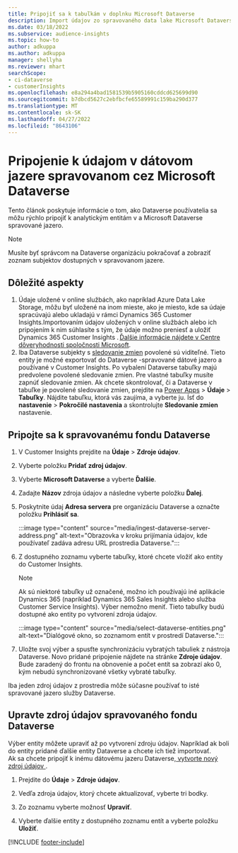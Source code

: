 ```yaml
---
title: Pripojiť sa k tabuľkám v doplnku Microsoft Dataverse
description: Import údajov zo spravovaného data lake Microsoft Dataverse.
ms.date: 03/18/2022
ms.subservice: audience-insights
ms.topic: how-to
author: adkuppa
ms.author: adkuppa
manager: shellyha
ms.reviewer: mhart
searchScope:
- ci-dataverse
- customerInsights
ms.openlocfilehash: e8a294a4bad1581539b5905160cddcd625699d90
ms.sourcegitcommit: b7dbcd5627c2ebfbcfe65589991c159ba290d377
ms.translationtype: MT
ms.contentlocale: sk-SK
ms.lasthandoff: 04/27/2022
ms.locfileid: "8643106"
---
```

# <a name="connect-to-data-in-a-microsoft-dataverse-managed-data-lake"></a>Pripojenie k údajom v dátovom jazere spravovanom cez Microsoft Dataverse

Tento článok poskytuje informácie o tom, ako Dataverse používatelia sa môžu rýchlo pripojiť k analytickým entitám v a Microsoft Dataverse spravované jazero. 

> [!NOTE]
> Musíte byť správcom na Dataverse organizáciu pokračovať a zobraziť zoznam subjektov dostupných v spravovanom jazere.

## <a name="important-considerations"></a>Dôležité aspekty

1. Údaje uložené v online službách, ako napríklad Azure Data Lake Storage, môžu byť uložené na inom mieste, ako je miesto, kde sa údaje spracúvajú alebo ukladajú v rámci Dynamics 365 Customer Insights.Importovaním údajov uložených v online službách alebo ich pripojením k nim súhlasíte s tým, že údaje možno preniesť a uložiť Dynamics 365 Customer Insights . [Ďalšie informácie nájdete v Centre dôveryhodnosti spoločnosti Microsoft](https://www.microsoft.com/trust-center).
2. Iba Dataverse subjekty s [sledovanie zmien](/power-platform/admin/enable-change-tracking-control-data-synchronization) povolené sú viditeľné. Tieto entity je možné exportovať do Dataverse -spravované dátové jazero a používané v Customer Insights. Po vybalení Dataverse tabuľky majú predvolene povolené sledovanie zmien. Pre vlastné tabuľky musíte zapnúť sledovanie zmien. Ak chcete skontrolovať, či a Dataverse v tabuľke je povolené sledovanie zmien, prejdite na [Power Apps](https://make.powerapps.com) > **Údaje** > **Tabuľky**. Nájdite tabuľku, ktorá vás zaujíma, a vyberte ju. Ísť do **nastavenie** > **Pokročilé nastavenia** a skontrolujte **Sledovanie zmien** nastavenie.

## <a name="connect-to-a-dataverse-managed-lake"></a>Pripojte sa k spravovanému fondu Dataverse

1. V Customer Insights prejdite na **Údaje** > **Zdroje údajov**.

2. Vyberte položku **Pridať zdroj údajov**.

3. Vyberte **Microsoft Dataverse** a vyberte **Ďalšie**.

4. Zadajte **Názov** zdroja údajov a následne vyberte položku **Ďalej**. 

5. Poskytnite údaj **Adresa servera** pre organizáciu Dataverse a označte položku **Prihlásiť sa**.

   :::image type="content" source="media/ingest-dataverse-server-address.png" alt-text="Obrazovka v kroku prijímania údajov, kde používateľ zadáva adresu URL prostredia Dataverse.":::

6. Z dostupného zoznamu vyberte tabuľky, ktoré chcete vložiť ako entity do Customer Insights.    

   > [!NOTE]
   > Ak sú niektoré tabuľky už označené, možno ich používajú iné aplikácie Dynamics 365 (napríklad Dynamics 365 Sales Insights alebo služba Customer Service Insights). Výber nemožno meniť. Tieto tabuľky budú dostupné ako entity po vytvorení zdroja údajov.

   :::image type="content" source="media/select-dataverse-entities.png" alt-text="Dialógové okno, so zoznamom entít v prostredí Dataverse.":::

7. Uložte svoj výber a spusťte synchronizáciu vybratých tabuliek z nástroja Dataverse. Novo pridané pripojenie nájdete na stránke **Zdroje údajov**. Bude zaradený do frontu na obnovenie a počet entít sa zobrazí ako 0, kým nebudú synchronizované všetky vybraté tabuľky.

Iba jeden zdroj údajov z prostredia môže súčasne používať to isté spravované jazero služby Dataverse.

## <a name="edit-a-dataverse-managed-lake-data-source"></a>Upravte zdroj údajov spravovaného fondu Dataverse

Výber entity môžete upraviť až po vytvorení zdroju údajov. Napríklad ak boli do entity pridané ďalšie entity Dataverse a chcete ich tiež importovať.    
Ak sa chcete pripojiť k inému dátovému jazeru Dataverse,[ vytvorte nový zdroj údajov ](#connect-to-a-dataverse-managed-lake).

1. Prejdite do **Údaje** > **Zdroje údajov**.

2. Vedľa zdroja údajov, ktorý chcete aktualizovať, vyberte tri bodky.

3. Zo zoznamu vyberte možnosť **Upraviť**.

4. Vyberte ďalšie entity z dostupného zoznamu entít a vyberte položku **Uložiť**.

[!INCLUDE [footer-include](includes/footer-banner.md)]
